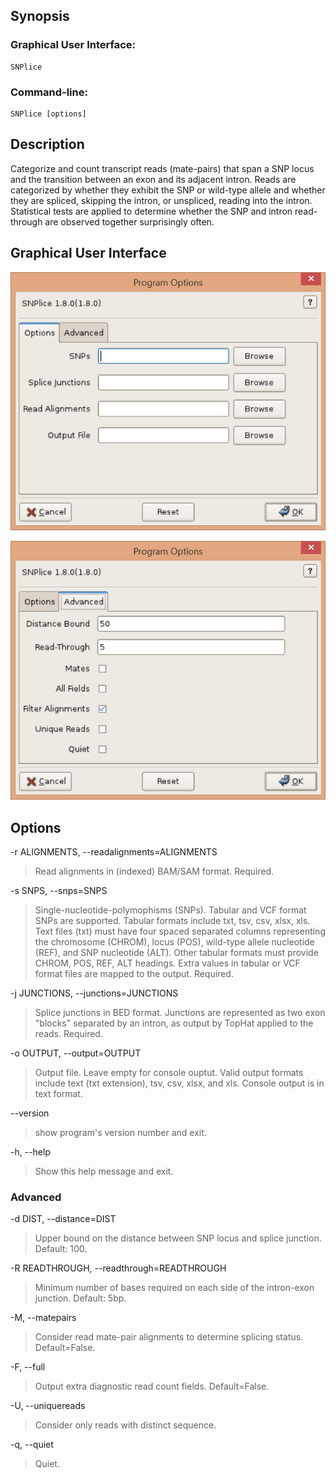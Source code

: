 ## Synopsis

### Graphical User Interface:

    SNPlice 

### Command-line:

    SNPlice [options]

## Description

Categorize and count transcript reads (mate-pairs) that span a SNP locus and the transition between an exon and its adjacent intron. Reads are categorized by whether they exhibit the SNP or wild-type allele and whether they are spliced, skipping the intron, or unspliced, reading into the intron. Statistical tests are applied to determine whether the SNP and intron read-through are observed together surprisingly often.

## Graphical User Interface

![Options](options.png)

![Advanced](advanced.png)

## Options

-r ALIGNMENTS, --readalignments=ALIGNMENTS

> Read alignments in (indexed) BAM/SAM format. Required. 

-s SNPS, --snps=SNPS

> Single-nucleotide-polymophisms (SNPs). Tabular and VCF format SNPs are supported. Tabular formats include txt, tsv, csv, xlsx, xls. Text files (txt) must have four spaced separated columns representing the chromosome (CHROM), locus (POS), wild-type allele nucleotide (REF), and SNP nucleotide (ALT). Other tabular formats must provide CHROM, POS, REF, ALT headings. Extra values in tabular or VCF format files are mapped to the output. Required. 

-j JUNCTIONS, --junctions=JUNCTIONS

>Splice junctions in BED format. Junctions are represented as two exon "blocks" separated by an intron, as output by TopHat applied to the reads. Required. 

-o OUTPUT, --output=OUTPUT

>Output file. Leave empty for console ouptut. Valid output formats include text (txt extension), tsv, csv, xlsx, and xls. Console output is in text format. 

--version

>show program's version number and exit. 

-h, --help

>Show this help message and exit. 

### Advanced

-d DIST, --distance=DIST

>Upper bound on the distance between SNP locus and splice junction. Default: 100. 

-R READTHROUGH, --readthrough=READTHROUGH

>Minimum number of bases required on each side of the intron-exon junction. Default: 5bp. 

-M, --matepairs

>Consider read mate-pair alignments to determine splicing status. Default=False. 

-F, --full

>Output extra diagnostic read count fields. Default=False. 

-U, --uniquereads

>Consider only reads with distinct sequence. 

-q, --quiet

>Quiet. 
